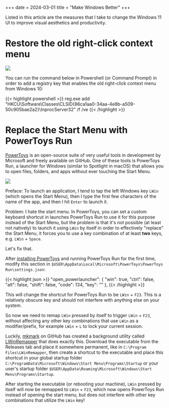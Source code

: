 +++ 
date = 2024-03-01
title = "Make Windows Better"
+++

Listed in this article are the measures that I take to change the Windows 11 UI to improve visual aesthetics and productivity.

# Restore the old right-click context menu

![](/images/posts/w11-context-menu.png)

You can run the command below in Powershell (or Command Prompt) in order to add a registry key that enables the old right-click context menu from Windows 10:

{{< highlight powershell >}}
reg.exe add "HKCU\Software\Classes\CLSID\{86ca1aa0-34aa-4e8b-a509-50c905bae2a2}\InprocServer32" /f /ve
{{< /highlight >}}

# Replace the Start Menu with PowerToys Run

[PowerToys](https://aka.ms/installpowertoys) is an open-source suite of very useful tools in development by Microsoft and freely available on GitHub. One of these tools is PowerToys Run, a launcher for Windows (similar to Spotlight in macOS) that allows you to open files, folders, and apps without ever touching the Start Menu.

![](/images/posts/powertoys-run.jpg)

Preface: To launch an application, I tend to tap the left Windows key `LWin` (which opens the Start Menu), then I type the first few characters of the name of the app, and then I hit `Enter` to launch it.

Problem: I hate the start menu. In PowerToys, you can set a custom keyboard shortcut in launches PowerToys Run to use it for this purpose instead of the Start Menu, but the problem is that it's not possible (at least not natively) to launch it using `LWin` by itself in order to effectively "replace" the Start Menu, it forces you to use a key combination of at least ****two**** keys, e.g. `LWin` + `Space`.

Let's fix that.

After [installing PowerToys](https://aka.ms/installpowertoys) and running PowerToys Run for the first time, modify this section in `$USER\AppData\Local\Microsoft\PowerToys\PowerToys Run\settings.json`:

{{< highlight json >}}
"open_powerlauncher": {
      "win": true,
      "ctrl": false,
      "alt": false,
      "shift": false,
      "code": 134,
      "key": ""
    },
{{< /highlight >}}

This will change the shortcut for PowerToys Run to be `LWin` + `F23`. This is a relatively obscure key and should not interfere with anything else on your system.

So now we need to remap `LWin` pressed by itself to trigger `LWin` + `F23`, without affecting any other key combinations that use `LWin` as a modifier/prefix, for example `LWin` + `L` to lock your current session.

Luckily, [mkmark](https://github.com/mkmark) on GitHub has created a background utility called [LWinRemapper](https://github.com/mkmark/lwin-remapper) that does exactly this. Download the executable from the Releases tab and place it somewhere permanent, like in `C:\Program Files\LWinRemapper`, then create a shortcut to the executable and place this shortcut in your global startup folder `C:\ProgramData\Microsoft\Windows\Start Menu\Programs\Startup` or your user's startup folder `$USER\AppData\Roaming\Microsoft\Windows\Start Menu\Programs\Startup`.

After starting the executable (or rebooting your machine), `LWin` pressed by itself will now be remapped to `LWin` + `F23`, which now opens PowerToys Run instead of opening the start menu, but does not interfere with other key combinations that utilize the `LWin` key!